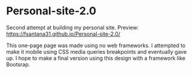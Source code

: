 # Personal-site-2.0
Second attempt at building my personal site. 
Preview: https://fsantana31.github.io/Personal-site-2.0/

This one-page page was made using no web frameworks. I attempted to make it mobile using CSS media queries breakpoints and eventually gave up. I hope to make a final version using this design with a framework like Bootsrap.
